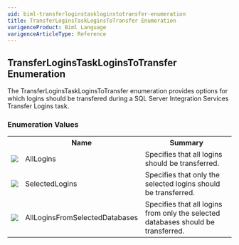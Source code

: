 ```yaml
---
uid: biml-transferloginstaskloginstotransfer-enumeration
title: TransferLoginsTaskLoginsToTransfer Enumeration
varigenceProduct: Biml Language
varigenceArticleType: Reference
---
```


## TransferLoginsTaskLoginsToTransfer Enumeration<div class="LanguageSummary"><div class ="SummaryItem">The TransferLoginsTaskLoginsToTransfer enumeration provides options for which logins should be transfered during a SQL Server Integration Services Transfer Logins task.</div></div><div class="EnumValueGroup">### Enumeration Values<table id="EnumValue" class="MemberList"><tbody><tr><th class="MemberTypeIconColumnHeader">&nbsp;</th><th class="MemberNameColumnHeader">Name</th><th class="MemberSummaryColumnHeader">Summary</th></tr><tr class="cd0"><td align="center" class="MemberTypeIcon"><img src="enumValue.png"></img></td><td class="MemberName">AllLogins</td><td class="MemberSummary"><div class ="SummaryItem">Specifies that all logins should be transferred.</div></td></tr><tr class="cd1"><td align="center" class="MemberTypeIcon"><img src="enumValue.png"></img></td><td class="MemberName">SelectedLogins</td><td class="MemberSummary"><div class ="SummaryItem">Specifies that only the selected logins should be transferred.</div></td></tr><tr class="cd0"><td align="center" class="MemberTypeIcon"><img src="enumValue.png"></img></td><td class="MemberName">AllLoginsFromSelectedDatabases</td><td class="MemberSummary"><div class ="SummaryItem">Specifies that all logins from only the selected databases should be transferred.</div></td></tr></tbody></table></div>